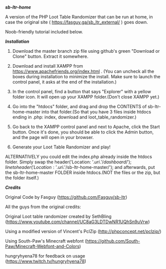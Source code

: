 ___sb-ltr-home___

A version of the PHP Loot Table Randomizer that can be run at home, in case the original site ( https://fasguy.ga/sb_ltr_external/ ) goes down.

Noob-friendly tutorial included below.

___Installation___
1. Download the master branch zip file using github's green "Download or Clone" button. Extract it somewhere.

2. Download and install XAMPP from https://www.apachefriends.org/index.html . (You can uncheck all the boxes during installation to minimize the install. Make sure to launch the control panel, it asks at the end of the installation.)

3. In the control panel, find a button that says "Explorer" with a yellow folder icon. It will open up your XAMPP folder.(Don't close XAMPP yet.)

4. Go into the "htdocs" folder, and drag and drop the CONTENTS of sb-ltr-home-master into that folder.(So that you have 3 files inside htdocs ending in .php: index, download and loot_table_randomizer.)

5. Go back to the XAMPP control panel and next to Apache, click the Start button. Once it's done, you should be able to click the Admin button, and the page will open in your browser.

6. Generate your Loot Table Randomizer and play!

ALTERNATIVELY you could edit the index.php already inside the htdocs folder. Simply swap the
header('Location: '.$uri.'/dashboard/');
line to
header('Location: '.$uri.'/sb-ltr-home-master/');
and afterwards, put the sb-ltr-home-master FOLDER inside htdocs.(NOT the files or the zip, but the folder itself.)

___Credits___

Original Code by Fasguy (https://github.com/Fasguy/sb-ltr)

All the guys from the original credits:

Original Loot table randomizer created by SethBling (https://www.youtube.com/channel/UC8aG3LDTDwNR1UQhSn9uVrw)

Using a modified version of Vincent's PclZip (http://phpconcept.net/pclzip/)

Using South-Paw's Minecraft webfont (https://github.com/South-Paw/Minecraft-Webfont-and-Colors)

hungryhyena78 for feedback on usage (https://www.twitch.tv/hungryhyena78)
